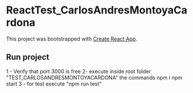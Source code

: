 # ReactTest_CarlosAndresMontoyaCardona

This project was bootstrapped with [Create React App](https://github.com/facebook/create-react-app).

## Run project
1 - Verify that port 3000 is free
2- execute inside root folder "TEST_CARLOSANDRESMONTOYACARDONA" the commands
    npm i
    npm start
3 - for test execute "npm run test"

